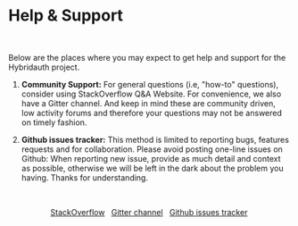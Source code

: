 Help & Support
==============

<br />

Below are the places where you may expect to get help and support for the Hybridauth project.

1. **Community Support:** For general questions (i.e, "how-to" questions), consider using StackOverflow Q&A Website.
For convenience, we also have a Gitter channel. And keep in mind these are community driven, low activity forums and
therefore your questions may not be answered on timely fashion.

2. **Github issues tracker:** This method is limited to reporting bugs, features requests and for collaboration. Please
avoid posting one-line issues on Github: When reporting new issue, provide as much detail and context as possible,
otherwise we will be left in the dark about the problem you having. Thanks for understanding. 

<br />

<p style="text-align:center">
    <a href="https://stackoverflow.com/questions/tagged/hybridauth" target="_blank" class="btn btn-default btn-lg"><i class="fa fa-stack-overflow"></i> StackOverflow</a>
    &nbsp;
    <a href="https://gitter.im/hybridauth/hybridauth" target="_blank" class="btn btn-default btn-lg"><i class="fa fa-comment"></i> Gitter channel</a> 
    &nbsp;
    <a href="https://github.com/hybridauth/hybridauth/issues" target="_blank" class="btn btn-default btn-lg"><i class="fa fa-github"></i> Github issues tracker</a> 
</p>


<style>
footer {
  position: fixed;
  bottom: 0;
  width: 100%;
}
</style>